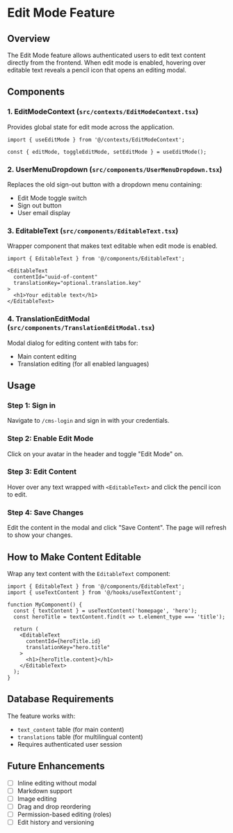 # Edit Mode Feature

## Overview
The Edit Mode feature allows authenticated users to edit text content directly from the frontend. When edit mode is enabled, hovering over editable text reveals a pencil icon that opens an editing modal.

## Components

### 1. EditModeContext (`src/contexts/EditModeContext.tsx`)
Provides global state for edit mode across the application.

```tsx
import { useEditMode } from '@/contexts/EditModeContext';

const { editMode, toggleEditMode, setEditMode } = useEditMode();
```

### 2. UserMenuDropdown (`src/components/UserMenuDropdown.tsx`)
Replaces the old sign-out button with a dropdown menu containing:
- Edit Mode toggle switch
- Sign out button
- User email display

### 3. EditableText (`src/components/EditableText.tsx`)
Wrapper component that makes text editable when edit mode is enabled.

```tsx
import { EditableText } from '@/components/EditableText';

<EditableText 
  contentId="uuid-of-content" 
  translationKey="optional.translation.key"
>
  <h1>Your editable text</h1>
</EditableText>
```

### 4. TranslationEditModal (`src/components/TranslationEditModal.tsx`)
Modal dialog for editing content with tabs for:
- Main content editing
- Translation editing (for all enabled languages)

## Usage

### Step 1: Sign in
Navigate to `/cms-login` and sign in with your credentials.

### Step 2: Enable Edit Mode
Click on your avatar in the header and toggle "Edit Mode" on.

### Step 3: Edit Content
Hover over any text wrapped with `<EditableText>` and click the pencil icon to edit.

### Step 4: Save Changes
Edit the content in the modal and click "Save Content". The page will refresh to show your changes.

## How to Make Content Editable

Wrap any text content with the `EditableText` component:

```tsx
import { EditableText } from '@/components/EditableText';
import { useTextContent } from '@/hooks/useTextContent';

function MyComponent() {
  const { textContent } = useTextContent('homepage', 'hero');
  const heroTitle = textContent.find(t => t.element_type === 'title');
  
  return (
    <EditableText 
      contentId={heroTitle.id}
      translationKey="hero.title"
    >
      <h1>{heroTitle.content}</h1>
    </EditableText>
  );
}
```

## Database Requirements

The feature works with:
- `text_content` table (for main content)
- `translations` table (for multilingual content)
- Requires authenticated user session

## Future Enhancements

- [ ] Inline editing without modal
- [ ] Markdown support
- [ ] Image editing
- [ ] Drag and drop reordering
- [ ] Permission-based editing (roles)
- [ ] Edit history and versioning
